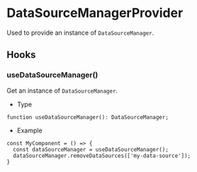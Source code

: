 # DataSourceManagerProvider

Used to provide an instance of `DataSourceManager`.

## Hooks

### useDataSourceManager()

Get an instance of `DataSourceManager`.

- Type

```tsx | pure
function useDataSourceManager(): DataSourceManager;
```

- Example

```tsx | pure
const MyComponent = () => {
  const dataSourceManager = useDataSourceManager();
  dataSourceManager.removeDataSources(['my-data-source']);
}
```
